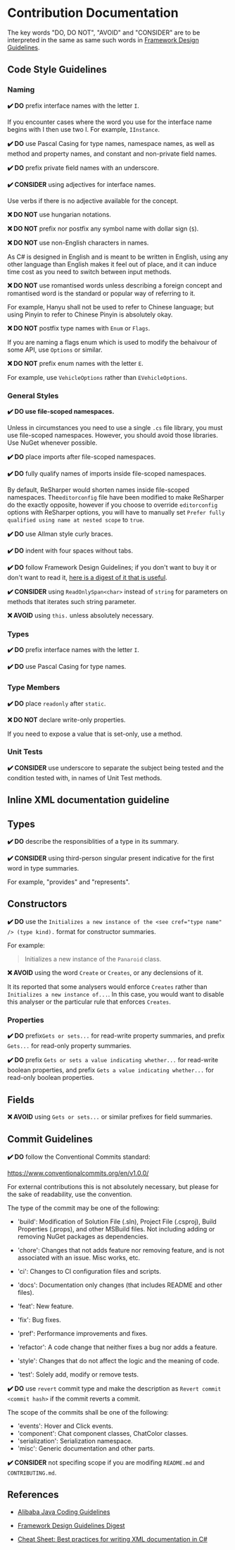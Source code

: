 # Contribution Documentation

The key words "DO, DO NOT", "AVOID" and "CONSIDER" are to be interpreted in the same as same such words in [Framework Design Guidelines](https://learn.microsoft.com/en-us/dotnet/standard/design-guidelines).

## Code Style Guidelines

### Naming

**✔️ DO** prefix interface names with the letter `I`.

If you encounter cases where the word you use for the interface name begins with I then use two I. For example, `IInstance`.

**✔️ DO** use Pascal Casing for type names, namespace names, as well as method and property names, and constant and non-private field names.

**✔️ DO** prefix private field names with an underscore.

**✔️ CONSIDER** using adjectives for interface names.

Use verbs if there is no adjective available for the concept. 

**❌ DO NOT** use hungarian notations.

**❌ DO NOT** prefix nor postfix any symbol name with dollar sign (`$`).

**❌ DO NOT** use non-English characters in names.

As C# is designed in English and is meant to be written in English, using any other language than English makes it feel out of place, and it can induce time cost as you need to switch between input methods.

**❌ DO NOT** use romantised words unless describing a foreign concept and romantised word is the standard or popular way of referring to it.

For example, Hanyu shall not be used to refer to Chinese language; but using Pinyin to refer to Chinese Pinyin is absolutely okay.

**❌ DO NOT** postfix type names with `Enum` or `Flags`.

If you are naming a flags enum which is used to modify the behaivour of some API, use `Options` or similar.

**❌ DO NOT** prefix enum names with the letter `E`.

For example, use `VehicleOptions` rather than `EVehicleOptions`.

### General Styles

**✔️ DO use file-scoped namespaces.**

Unless in circumstances you need to use a single `.cs` file library, you must use file-scoped namespaces. However, you should avoid those libraries. Use NuGet whenever possible.

**✔️ DO** place imports after file-scoped namespaces.

**✔️ DO** fully qualify names of imports inside file-scoped namespaces.

By default, ReSharper would shorten names inside file-scoped namespaces. The`editorconfig` file have been modified to make ReSharper do the exactly opposite, however if you choose to override `editorconfig` options with ReSharper options, you will have to manually set `Prefer fully qualified using name at nested scope﻿` to `true`.

**✔️ DO** use Allman style curly braces.

**✔️ DO** indent with four spaces without tabs.

**✔️ DO** follow Framework Design Guidelines; if you don't want to buy it or don't want to read it, [here is a digest of it that is useful](https://github.com/dotnet/runtime/blob/main/docs/coding-guidelines/framework-design-guidelines-digest.md).

**✔️ CONSIDER** using `ReadOnlySpan<char>` instead of `string` for parameters on methods that iterates such string parameter.

**❌ AVOID** using `this.` unless absolutely necessary.

### Types

**✔️ DO** prefix interface names with the letter `I`.

**✔️ DO** use Pascal Casing for type names.

### Type Members

**✔️ DO** place `readonly` after `static`.

**❌ DO NOT** declare write-only properties.

If you need to expose a value that is set-only, use a method.

### Unit Tests

**✔️ CONSIDER** use underscore to separate the subject being tested and the condition tested with, in names of Unit Test methods.

## Inline XML documentation guideline

## Types

**✔️ DO** describe the responsiblities of a type in its summary.

**✔️ CONSIDER** using third-person singular present indicative for the first word in type summaries.

For example, "provides" and "represents".

## Constructors

**✔️ DO** use the `Initializes a new instance of the <see cref="type name" /> (type kind).` format for constructor summaries.

For example:

> Initializes a new instance of the `Panaroid` class.

**❌ AVOID** using the word `Create` or `Creates`, or any declensions of it.

It its reported that some analysers would enforce `Creates` rather than `Initializes a new instance of...`. In this case, you would want to disable this analyser or the particular rule that enforces `Creates`.

### Properties

**✔️ DO** prefix`Gets or sets...` for read-write property summaries, and prefix `Gets...` for read-only property summaries.

**✔️ DO** prefix `Gets or sets a value indicating whether...` for read-write boolean properties, and prefix `Gets a value indicating whether...` for read-only boolean properties.

## Fields

**❌ AVOID** using `Gets or sets...` or similar prefixes for field summaries.

## Commit Guidelines

**✔️ DO** follow the Conventional Commits standard:

https://www.conventionalcommits.org/en/v1.0.0/

For external contributions this is not absolutely necessary, but please for the sake of readability, use the convention.

The type of the commit may be one of the following:

- 'build': Modification of Solution File (.sln), Project File (.csproj), Build Properties (.props), and other MSBuild files. Not including adding or removing NuGet packages as dependencies.

- 'chore': Changes that not adds feature nor removing feature, and is not associated with an issue. Misc works, etc.

- 'ci': Changes to CI configuration files and scripts.

- 'docs': Documentation only changes (that includes README and other files).

- 'feat': New feature.

- 'fix': Bug fixes.

- 'pref': Performance improvements and fixes.

- 'refactor': A code change that neither fixes a bug nor adds a feature.

- 'style': Changes that do not affect the logic and the meaning of code.

- 'test': Solely add, modify or remove tests.

**✔️ DO** use `revert` commit type and make the description as `Revert commit <commit hash>` if the commit reverts a commit.

The scope of the commits shall be one of the following:

- 'events': Hover and Click events.
- 'component': Chat component classes, ChatColor classes.
- 'serialization': Serialization namespace.
- 'misc': Generic documentation and other parts.

**✔️ CONSIDER** not specifing scope if you are modifing `README.md` and `CONTRIBUTING.md`.

## References

- [Alibaba Java Coding Guidelines](https://alibaba.github.io/Alibaba-Java-Coding-Guidelines)

- [Framework Design Guidelines Digest](https://github.com/dotnet/runtime/blob/main/docs/coding-guidelines/framework-design-guidelines-digest.md)

- [Cheat Sheet: Best practices for writing XML documentation in C#](https://blog.rsuter.com/best-practices-for-writing-xml-documentation-phrases-in-c/)
